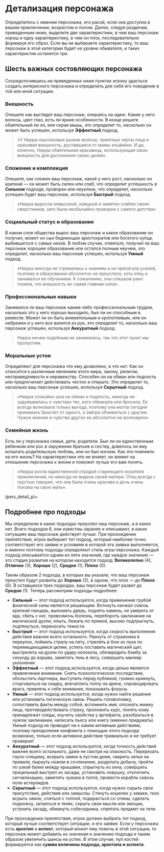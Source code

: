 # Детализация персонажа

Определитесь с именем персонажа, его расой, если она доступна в вашем приключении, возрастом и полом. Далее, следуя разделам, приведенным ниже, выделите две характеристики, в чем ваш персонаж хорош и одну характеристику, в чем он плох, последовательно формируя его образ. Если вы не выбираете характеристику, то ваш персонаж в этой категории будет на уровне обывателя, и таких характеристик останется три.

## Шесть важных состовляющих персонажа
Сосредоточившись на приведенных ниже пунктах игроку удасться создать интересного персонажа и определить для себя его поведение в той или иной ситуации.

### Внешность
Опишите как выглядит ваш персонаж, опираясь на идею. Какие у него волосы, цвет глаз, есть ли яркие особенности. В конце решите обаятельный ли он, или серая мышь, это определит то, насколько он может быть успешен, используя **Эффектный** подход.

> «У Нирры каштановые рыжие волосы, приятные черты лица и красивая внешность, доставшаяся от мамы эльфийки. И да, конечно, Нирра обаятельная красавица, использующая свою внешность для достижения своих целей».

### Сложение и комплекция
Опишите, как сложен ваш персонаж, какой у него рост, насколько он крепкий — он может быть силен или слаб, что определит успешность в **Сильном** подходе, проворен или неуклюж, что определит, насколько успешен будет ваш персонаж, используя **Быстрый** подход.

> «Нирра выросла невысокой, изящной и заметно слабее своих сверстников, зато была необычайно проворна с самого детства».

### Социальный статус и образование
В каком слое общества вырос ваш персонаж и какое образование он получил, может он сын беднеющих аристократов или богатого купца, выбившегося с самых низов. В любом случае, отметьте, получил ли ваш персонаж хорошее образование или остался полным неучем, это определит, насколько ваш персонаж успешен, используя **Умный** подход.

> «Нирра никогда не стремилась к знаниям и не прилагала усилий, поэтому в образовании абсолютно не преуспела, хоть отец и занимался ее обучением. К сожалению, она слишком рано поняла, что внешность ее самая главная сила».

### Профессиональные навыки
Занимался ли ваш персонаж каким-либо профессиональным трудом, насколько это у него хорошо выходило, был ли он способным в ремесле. Может ли он быть внимательным и кропотливым, или он небрежен и у него все валится из рук, это определит то, насколько ваш персонаж успешен, используя **Аккуратный** подход.

> Нирра ничем подобным не занималась, так что этот пункт мы пропустим.

### Моральные устои
Определяют для персонажа что ему дозволено, а что нет. Как он относится к различным явлениям этого мира, закону, религии, несправедливости и неравенству. Способен он на обман или подлость или предпочитает действовать честно и открыто. Это определит то, насколько ваш персонаж успешен, используя **Скрытный** подход.

> «Нирра спокойно шла на обман и подлость, никогда не задумывалась о чувствах тех, кого обманула или бросила. Ее всегда волновала только выгода, поэтому она могла сегодня принимать браслет от одного, а завтра обниматься с другим. Чужое мнение и чувства других ее абсолютно не волновало».

### Семейная жизнь
Есть ли у персонажа семья, дети, родители. Был ли он единственным ребенком или рос в окружении братьев и сестер, довелось ли ему испытать родительскую любовь, или он был изгоем. Как это повлияло на его жизнь? На характеристики это не влияет, но влияет на отношение персонажа к жизни и поможет лучше его вам понять.

> «Нирра росла единственной отрадой стареющего искателя приключений, но никогда не видела своей матери. Отец всегда с грустью говорил, что она была очень красива и дочь очень похожа на свою мать».

(pers_detail_p)=
## Подробнее про подходы

Мы определили в каких подходах преуспел наш персонаж, а в каких нет. Всего подходов 6, они известны заранее и описывают, в каких ситуациях ваш персонаж действует лучше. При прохождении  препятствия, игрок выбирает тот подход, который наиболее точно соответствует его заявке и условиям в которой эта заявка выполняется, и именно поэтому подходы определяют стиль игры персонажа. Каждый подход описывается одним из пяти значений, где каждое значение — это стадия развития на котором находится подход: **Великолепно** (4), **Отлично** (3), **Хорошо** (2), **Средне** (1), **Плохо** (0).

Таким образом 2 подхода, в которых вы указали, что ваш персонаж преуспел будут развиты до **Хорошо** (2), в одном, что плох — до **Плохо** (0). В оставшихся трех подходах, ваш персонаж будет развит до **Средне** (1). Теперь рассмотрим подходы подробнее:

- **Сильный** — этот подход используется, когда применение грубой физической силы является решающим. Воткнуть кинжал сквозь крепкий панцирь, выломать дверь, поднять камень, не умереть от яда, сбить с ног, превозмочь болезнь, перебороть заклинание на магической дуэли, плыть, бежать по прямой, высоко подпрыгнуть, подтянуться, переносить тяжести.
- **Быстрый** — этот подход используется, когда скорость выполнения действия важнее всего остального. Рвануть от стражника в переулок, поймать стрелу на лету, стрелять в бою из лука по перемещающимся целям, успеть поставить магический щит, выстрелить на дуэли по удару колокола, обезвредить бомбу за секунду до взрыва, заметить тень в лесу, совершить маневр уклонения.
- **Эффектный** — этот подход используется, когда целью является привлечение внимания. Снять психологическое последствие, обольстить партнера, выступить перед публикой, громко крикнуть, сторговаться на скидку, впечатлить толпу на арене, спровоцировать врага, привлечь к себе внимание, показывать фокусы.
- **Умный** — этот подход используется, когда нужно найти решение или установить логическую связь. Решить головоломку, сопоставить факты между собой, вспомнить имя, опознать мимку лица, противодействовать страху, проложить курс, понять кому принадлежат следы, изучить свойства у артефакта, разобраться в чужом заклинании, написать пьесу или книгу (именно придумать). Умный подход не приводит ни к каким активным действиям, поэтому преодоление конфликта с помощью этого подхода возможно, только если активное действие тривиально и не требует проверки!
- **Аккуратный** — этот подход используется, когда точность действий важнее всего остального, даже не смотря на опасность. Перерезать горло спящему, вскрыть замок в пустом доме, сварить зелье на привале, пырнуть ножом в сочленение, разделать добычу, пройти по узкой балке между крышами, спрыгнуть из окна, совершить прицельный выстрел из засады, установить ловушку, отключить сигнализацию, заметить чужака в толпе, провести корабль сквозь поле астероидов.
- **Скрытный** — этот подход используется, когда нужно скрыть свое присутствие, действия или замыслы. Стянуть кошелек у зеваки, тихо всрыть замок, слиться с толпой, подкрасться со спины, сделать подножку, затаиться в тенях, скрыть свои мысли или эмоции, устроить засаду, обмануть собеседника, спрятать предмет на теле.

При прохождении препятствия, игрок должен выбрать тот подход, который лучше соответствует ситуации, и его заявке. Если у персонажа есть **архетип** и **аспект**, который может ему помочь в этой ситуации, то персонаж может добавить их значения к значению подхода и таким образом увеличить шансы на успех. В этом случае, пул костей формируется как **сумма величины подхода, архетипа и аспекта**.
